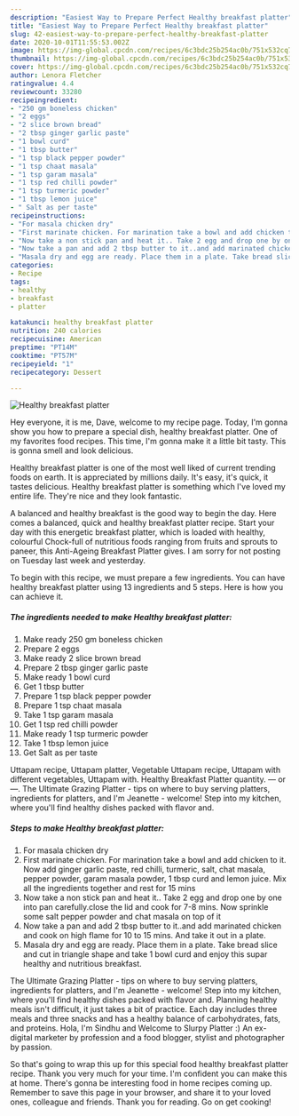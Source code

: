 ```yaml
---
description: "Easiest Way to Prepare Perfect Healthy breakfast platter"
title: "Easiest Way to Prepare Perfect Healthy breakfast platter"
slug: 42-easiest-way-to-prepare-perfect-healthy-breakfast-platter
date: 2020-10-01T11:55:53.002Z
image: https://img-global.cpcdn.com/recipes/6c3bdc25b254ac0b/751x532cq70/healthy-breakfast-platter-recipe-main-photo.jpg
thumbnail: https://img-global.cpcdn.com/recipes/6c3bdc25b254ac0b/751x532cq70/healthy-breakfast-platter-recipe-main-photo.jpg
cover: https://img-global.cpcdn.com/recipes/6c3bdc25b254ac0b/751x532cq70/healthy-breakfast-platter-recipe-main-photo.jpg
author: Lenora Fletcher
ratingvalue: 4.4
reviewcount: 33280
recipeingredient:
- "250 gm boneless chicken"
- "2 eggs"
- "2 slice brown bread"
- "2 tbsp ginger garlic paste"
- "1 bowl curd"
- "1 tbsp butter"
- "1 tsp black pepper powder"
- "1 tsp chaat masala"
- "1 tsp garam masala"
- "1 tsp red chilli powder"
- "1 tsp turmeric powder"
- "1 tbsp lemon juice"
- " Salt as per taste"
recipeinstructions:
- "For masala chicken dry"
- "First marinate chicken. For marination take a bowl and add chicken to it. Now add ginger garlic paste, red chilli, turmeric, salt, chat masala, pepper powder, garam masala powder, 1 tbsp curd and lemon juice. Mix all the ingredients together and rest for 15 mins"
- "Now take a non stick pan and heat it.. Take 2 egg and drop one by one into pan carefully.close the lid and cook for 7-8 mins. Now sprinkle some salt pepper powder and chat masala on top of it"
- "Now take a pan and add 2 tbsp butter to it..and add marinated chicken and cook on high flame for 10 to 15 mins. And take it out in a plate."
- "Masala dry and egg are ready. Place them in a plate. Take bread slice and cut in triangle shape and take 1 bowl curd and enjoy this supar healthy and nutritious breakfast."
categories:
- Recipe
tags:
- healthy
- breakfast
- platter

katakunci: healthy breakfast platter 
nutrition: 240 calories
recipecuisine: American
preptime: "PT14M"
cooktime: "PT57M"
recipeyield: "1"
recipecategory: Dessert

---
```



![Healthy breakfast platter](https://img-global.cpcdn.com/recipes/6c3bdc25b254ac0b/751x532cq70/healthy-breakfast-platter-recipe-main-photo.jpg)

Hey everyone, it is me, Dave, welcome to my recipe page. Today, I'm gonna show you how to prepare a special dish, healthy breakfast platter. One of my favorites food recipes. This time, I'm gonna make it a little bit tasty. This is gonna smell and look delicious.

Healthy breakfast platter is one of the most well liked of current trending foods on earth. It is appreciated by millions daily. It's easy, it's quick, it tastes delicious. Healthy breakfast platter is something which I've loved my entire life. They're nice and they look fantastic.

A balanced and healthy breakfast is the good way to begin the day. Here comes a balanced, quick and healthy breakfast platter recipe. Start your day with this energetic breakfast platter, which is loaded with healthy, colourful Chock-full of nutritious foods ranging from fruits and sprouts to paneer, this Anti-Ageing Breakfast Platter gives. I am sorry for not posting on Tuesday last week and yesterday.


To begin with this recipe, we must prepare a few ingredients. You can have healthy breakfast platter using 13 ingredients and 5 steps. Here is how you can achieve it.

<!--inarticleads1-->

##### The ingredients needed to make Healthy breakfast platter:

1. Make ready 250 gm boneless chicken
1. Prepare 2 eggs
1. Make ready 2 slice brown bread
1. Prepare 2 tbsp ginger garlic paste
1. Make ready 1 bowl curd
1. Get 1 tbsp butter
1. Prepare 1 tsp black pepper powder
1. Prepare 1 tsp chaat masala
1. Take 1 tsp garam masala
1. Get 1 tsp red chilli powder
1. Make ready 1 tsp turmeric powder
1. Take 1 tbsp lemon juice
1. Get  Salt as per taste


Uttapam recipe, Uttapam platter, Vegetable Uttapam recipe, Uttapam with different vegetables, Uttapam with. Healthy Breakfast Platter quantity. — or —. The Ultimate Grazing Platter - tips on where to buy serving platters, ingredients for platters, and I&#39;m Jeanette - welcome! Step into my kitchen, where you&#39;ll find healthy dishes packed with flavor and. 

<!--inarticleads2-->

##### Steps to make Healthy breakfast platter:

1. For masala chicken dry
1. First marinate chicken. For marination take a bowl and add chicken to it. Now add ginger garlic paste, red chilli, turmeric, salt, chat masala, pepper powder, garam masala powder, 1 tbsp curd and lemon juice. Mix all the ingredients together and rest for 15 mins
1. Now take a non stick pan and heat it.. Take 2 egg and drop one by one into pan carefully.close the lid and cook for 7-8 mins. Now sprinkle some salt pepper powder and chat masala on top of it
1. Now take a pan and add 2 tbsp butter to it..and add marinated chicken and cook on high flame for 10 to 15 mins. And take it out in a plate.
1. Masala dry and egg are ready. Place them in a plate. Take bread slice and cut in triangle shape and take 1 bowl curd and enjoy this supar healthy and nutritious breakfast.


The Ultimate Grazing Platter - tips on where to buy serving platters, ingredients for platters, and I&#39;m Jeanette - welcome! Step into my kitchen, where you&#39;ll find healthy dishes packed with flavor and. Planning healthy meals isn&#39;t difficult, it just takes a bit of practice. Each day includes three meals and three snacks and has a healthy balance of carbohydrates, fats, and proteins. Hola, I&#39;m Sindhu and Welcome to Slurpy Platter :) An ex- digital marketer by profession and a food blogger, stylist and photographer by passion. 

So that's going to wrap this up for this special food healthy breakfast platter recipe. Thank you very much for your time. I'm confident you can make this at home. There's gonna be interesting food in home recipes coming up. Remember to save this page in your browser, and share it to your loved ones, colleague and friends. Thank you for reading. Go on get cooking!
